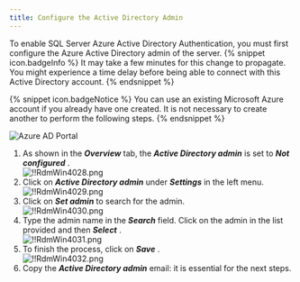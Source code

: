 ```yaml
---
title: Configure the Active Directory Admin
---
```

To enable SQL Server Azure Active Directory Authentication, you must first configure the Azure Active Directory admin of the server. 
{% snippet icon.badgeInfo %} 
It may take a few minutes for this change to propagate. You might experience a time delay before being able to connect with this Active Directory account. 
{% endsnippet %}
 
{% snippet icon.badgeNotice %} 
You can use an existing Microsoft Azure account if you already have one created. It is not necessary to create another to perform the following steps. 
{% endsnippet %}
 
![Azure AD Portal](/img/en/rdm/windows/clip11581.png) 

1. As shown in the ***Overview*** tab, the ***Active Directory admin*** is set to ***Not configured*** .  
![!!RdmWin4028.png](/img/en/rdm/windows/RdmWin4028.png) 
1. Click on ***Active Directory admin*** under ***Settings*** in the left menu.  
![!!RdmWin4029.png](/img/en/rdm/windows/RdmWin4029.png) 
1. Click on ***Set admin*** to search for the admin.  
![!!RdmWin4030.png](/img/en/rdm/windows/RdmWin4030.png) 
1. Type the admin name in the ***Search*** field. Click on the admin in the list provided and then ***Select*** .  
![!!RdmWin4031.png](/img/en/rdm/windows/RdmWin4031.png) 
1. To finish the process, click on ***Save*** .  
![!!RdmWin4032.png](/img/en/rdm/windows/RdmWin4032.png) 
1. Copy the ***Active Directory admin*** email: it is essential for the next steps. 

